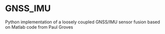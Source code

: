 # GNSS_IMU
Python implementation of a loosely coupled GNSS/IMU sensor fusion based on Matlab code from Paul Groves
